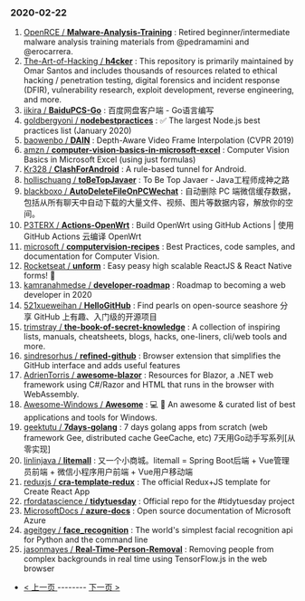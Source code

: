 ### 2020-02-22 
1. [
        OpenRCE /
**Malware-Analysis-Training**](https://github.com/OpenRCE/Malware-Analysis-Training) : Retired beginner/intermediate malware analysis training materials from @pedramamini and @erocarrera.
1. [
        The-Art-of-Hacking /
**h4cker**](https://github.com/The-Art-of-Hacking/h4cker) : This repository is primarily maintained by Omar Santos and includes thousands of resources related to ethical hacking / penetration testing, digital forensics and incident response (DFIR), vulnerability research, exploit development, reverse engineering, and more.
1. [
        iikira /
**BaiduPCS-Go**](https://github.com/iikira/BaiduPCS-Go) : 百度网盘客户端 - Go语言编写
1. [
        goldbergyoni /
**nodebestpractices**](https://github.com/goldbergyoni/nodebestpractices) : ✅ The largest Node.js best practices list (January 2020)
1. [
        baowenbo /
**DAIN**](https://github.com/baowenbo/DAIN) : Depth-Aware Video Frame Interpolation (CVPR 2019)
1. [
        amzn /
**computer-vision-basics-in-microsoft-excel**](https://github.com/amzn/computer-vision-basics-in-microsoft-excel) : Computer Vision Basics in Microsoft Excel (using just formulas)
1. [
        Kr328 /
**ClashForAndroid**](https://github.com/Kr328/ClashForAndroid) : A rule-based tunnel for Android.
1. [
        hollischuang /
**toBeTopJavaer**](https://github.com/hollischuang/toBeTopJavaer) : To Be Top Javaer - Java工程师成神之路
1. [
        blackboxo /
**AutoDeleteFileOnPCWechat**](https://github.com/blackboxo/AutoDeleteFileOnPCWechat) : 自动删除 PC 端微信缓存数据，包括从所有聊天中自动下载的大量文件、视频、图片等数据内容，解放你的空间。
1. [
        P3TERX /
**Actions-OpenWrt**](https://github.com/P3TERX/Actions-OpenWrt) : Build OpenWrt using GitHub Actions | 使用 GitHub Actions 云编译 OpenWrt
1. [
        microsoft /
**computervision-recipes**](https://github.com/microsoft/computervision-recipes) : Best Practices, code samples, and documentation for Computer Vision.
1. [
        Rocketseat /
**unform**](https://github.com/Rocketseat/unform) : Easy peasy high scalable ReactJS & React Native forms! 🚀
1. [
        kamranahmedse /
**developer-roadmap**](https://github.com/kamranahmedse/developer-roadmap) : Roadmap to becoming a web developer in 2020
1. [
        521xueweihan /
**HelloGitHub**](https://github.com/521xueweihan/HelloGitHub) : Find pearls on open-source seashore 分享 GitHub 上有趣、入门级的开源项目
1. [
        trimstray /
**the-book-of-secret-knowledge**](https://github.com/trimstray/the-book-of-secret-knowledge) : A collection of inspiring lists, manuals, cheatsheets, blogs, hacks, one-liners, cli/web tools and more.
1. [
        sindresorhus /
**refined-github**](https://github.com/sindresorhus/refined-github) : Browser extension that simplifies the GitHub interface and adds useful features
1. [
        AdrienTorris /
**awesome-blazor**](https://github.com/AdrienTorris/awesome-blazor) : Resources for Blazor, a .NET web framework using C#/Razor and HTML that runs in the browser with WebAssembly.
1. [
        Awesome-Windows /
**Awesome**](https://github.com/Awesome-Windows/Awesome) : 💻 🎉 An awesome & curated list of best applications and tools for Windows.
1. [
        geektutu /
**7days-golang**](https://github.com/geektutu/7days-golang) : 7 days golang apps from scratch (web framework Gee, distributed cache GeeCache, etc) 7天用Go动手写系列[从零实现]
1. [
        linlinjava /
**litemall**](https://github.com/linlinjava/litemall) : 又一个小商城。litemall = Spring Boot后端 + Vue管理员前端 + 微信小程序用户前端 + Vue用户移动端
1. [
        reduxjs /
**cra-template-redux**](https://github.com/reduxjs/cra-template-redux) : The official Redux+JS template for Create React App
1. [
        rfordatascience /
**tidytuesday**](https://github.com/rfordatascience/tidytuesday) : Official repo for the #tidytuesday project
1. [
        MicrosoftDocs /
**azure-docs**](https://github.com/MicrosoftDocs/azure-docs) : Open source documentation of Microsoft Azure
1. [
        ageitgey /
**face_recognition**](https://github.com/ageitgey/face_recognition) : The world's simplest facial recognition api for Python and the command line
1. [
        jasonmayes /
**Real-Time-Person-Removal**](https://github.com/jasonmayes/Real-Time-Person-Removal) : Removing people from complex backgrounds in real time using TensorFlow.js in the web browser 

- [ < 上一页 ](https://github.com/able8/github-trending-daily-record/blob/master/2020-02-21.md) -------- [ 下一页 > ](https://github.com/able8/github-trending-daily-record/blob/master/2020-02-23.md)